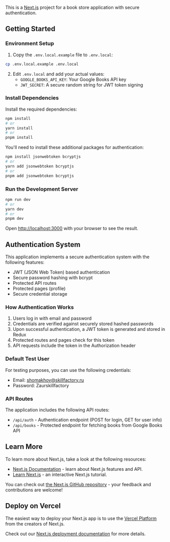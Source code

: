 This is a [Next.js](https://nextjs.org/) project for a book store application with secure authentication.

## Getting Started

### Environment Setup

1. Copy the `.env.local.example` file to `.env.local`:

```bash
cp .env.local.example .env.local
```

2. Edit `.env.local` and add your actual values:
   - `GOOGLE_BOOKS_API_KEY`: Your Google Books API key
   - `JWT_SECRET`: A secure random string for JWT token signing

### Install Dependencies

Install the required dependencies:

```bash
npm install
# or
yarn install
# or
pnpm install
```

You'll need to install these additional packages for authentication:

```bash
npm install jsonwebtoken bcryptjs
# or
yarn add jsonwebtoken bcryptjs
# or
pnpm add jsonwebtoken bcryptjs
```

### Run the Development Server

```bash
npm run dev
# or
yarn dev
# or
pnpm dev
```

Open [http://localhost:3000](http://localhost:3000) with your browser to see the result.

## Authentication System

This application implements a secure authentication system with the following features:

- JWT (JSON Web Token) based authentication
- Secure password hashing with bcrypt
- Protected API routes
- Protected pages (profile)
- Secure credential storage

### How Authentication Works

1. Users log in with email and password
2. Credentials are verified against securely stored hashed passwords
3. Upon successful authentication, a JWT token is generated and stored in Redux
4. Protected routes and pages check for this token
5. API requests include the token in the Authorization header

### Default Test User

For testing purposes, you can use the following credentials:
- Email: shomakhov@skillfactory.ru
- Password: Zaurskillfactory

### API Routes

The application includes the following API routes:

- `/api/auth` - Authentication endpoint (POST for login, GET for user info)
- `/api/books` - Protected endpoint for fetching books from Google Books API

## Learn More

To learn more about Next.js, take a look at the following resources:

- [Next.js Documentation](https://nextjs.org/docs) - learn about Next.js features and API.
- [Learn Next.js](https://nextjs.org/learn) - an interactive Next.js tutorial.

You can check out [the Next.js GitHub repository](https://github.com/vercel/next.js/) - your feedback and contributions are welcome!

## Deploy on Vercel

The easiest way to deploy your Next.js app is to use the [Vercel Platform](https://vercel.com/new?utm_medium=default-template&filter=next.js&utm_source=create-next-app&utm_campaign=create-next-app-readme) from the creators of Next.js.

Check out our [Next.js deployment documentation](https://nextjs.org/docs/deployment) for more details.
